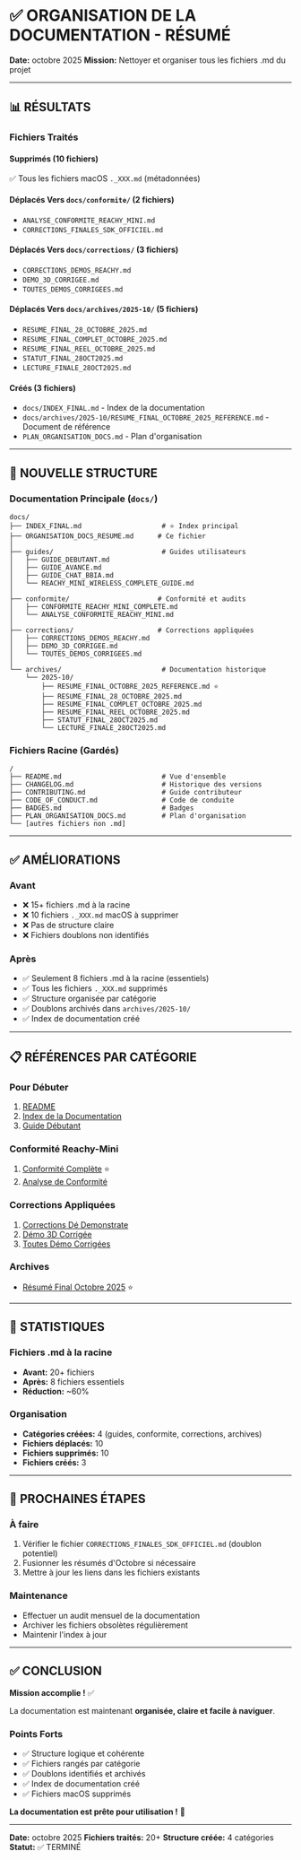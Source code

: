 # ✅ ORGANISATION DE LA DOCUMENTATION - RÉSUMÉ

**Date:** octobre 2025
**Mission:** Nettoyer et organiser tous les fichiers .md du projet

---

## 📊 RÉSULTATS

### Fichiers Traités

#### Supprimés (10 fichiers)
✅ Tous les fichiers macOS `._XXX.md` (métadonnées)

#### Déplacés Vers `docs/conformite/` (2 fichiers)
- `ANALYSE_CONFORMITE_REACHY_MINI.md`
- `CORRECTIONS_FINALES_SDK_OFFICIEL.md`

#### Déplacés Vers `docs/corrections/` (3 fichiers)
- `CORRECTIONS_DEMOS_REACHY.md`
- `DEMO_3D_CORRIGEE.md`
- `TOUTES_DEMOS_CORRIGEES.md`

#### Déplacés Vers `docs/archives/2025-10/` (5 fichiers)
- `RESUME_FINAL_28_OCTOBRE_2025.md`
- `RESUME_FINAL_COMPLET_OCTOBRE_2025.md`
- `RESUME_FINAL_REEL_OCTOBRE_2025.md`
- `STATUT_FINAL_28OCT2025.md`
- `LECTURE_FINALE_28OCT2025.md`

#### Créés (3 fichiers)
- `docs/INDEX_FINAL.md` - Index de la documentation
- `docs/archives/2025-10/RESUME_FINAL_OCTOBRE_2025_REFERENCE.md` - Document de référence
- `PLAN_ORGANISATION_DOCS.md` - Plan d'organisation

---

## 📂 NOUVELLE STRUCTURE

### Documentation Principale (`docs/`)
```
docs/
├── INDEX_FINAL.md                    # ⭐ Index principal
├── ORGANISATION_DOCS_RESUME.md      # Ce fichier
│
├── guides/                           # Guides utilisateurs
│   ├── GUIDE_DEBUTANT.md
│   ├── GUIDE_AVANCE.md
│   ├── GUIDE_CHAT_BBIA.md
│   └── REACHY_MINI_WIRELESS_COMPLETE_GUIDE.md
│
├── conformite/                      # Conformité et audits
│   ├── CONFORMITE_REACHY_MINI_COMPLETE.md
│   └── ANALYSE_CONFORMITE_REACHY_MINI.md
│
├── corrections/                     # Corrections appliquées
│   ├── CORRECTIONS_DEMOS_REACHY.md
│   ├── DEMO_3D_CORRIGEE.md
│   └── TOUTES_DEMOS_CORRIGEES.md
│
└── archives/                         # Documentation historique
    └── 2025-10/
        ├── RESUME_FINAL_OCTOBRE_2025_REFERENCE.md ⭐
        ├── RESUME_FINAL_28_OCTOBRE_2025.md
        ├── RESUME_FINAL_COMPLET_OCTOBRE_2025.md
        ├── RESUME_FINAL_REEL_OCTOBRE_2025.md
        ├── STATUT_FINAL_28OCT2025.md
        └── LECTURE_FINALE_28OCT2025.md
```

### Fichiers Racine (Gardés)
```
/
├── README.md                         # Vue d'ensemble
├── CHANGELOG.md                      # Historique des versions
├── CONTRIBUTING.md                   # Guide contributeur
├── CODE_OF_CONDUCT.md                # Code de conduite
├── BADGES.md                         # Badges
├── PLAN_ORGANISATION_DOCS.md         # Plan d'organisation
└── [autres fichiers non .md]
```

---

## ✅ AMÉLIORATIONS

### Avant
- ❌ 15+ fichiers .md à la racine
- ❌ 10 fichiers `._XXX.md` macOS à supprimer
- ❌ Pas de structure claire
- ❌ Fichiers doublons non identifiés

### Après
- ✅ Seulement 8 fichiers .md à la racine (essentiels)
- ✅ Tous les fichiers `._XXX.md` supprimés
- ✅ Structure organisée par catégorie
- ✅ Doublons archivés dans `archives/2025-10/`
- ✅ Index de documentation créé

---

## 📋 RÉFÉRENCES PAR CATÉGORIE

### Pour Débuter
1. [README](../README.md)
2. [Index de la Documentation](INDEX_FINAL.md)
3. [Guide Débutant](guides/GUIDE_DEBUTANT.md)

### Conformité Reachy-Mini
1. [Conformité Complète](conformite/CONFORMITE_REACHY_MINI_COMPLETE.md) ⭐
2. [Analyse de Conformité](conformite/ANALYSE_CONFORMITE_REACHY_MINI.md)

### Corrections Appliquées
1. [Corrections Dé Demonstrate](corrections/CORRECTIONS_DEMOS_REACHY.md)
2. [Démo 3D Corrigée](corrections/DEMO_3D_CORRIGEE.md)
3. [Toutes Démo Corrigées](corrections/TOUTES_DEMOS_CORRIGEES.md)

### Archives
- [Résumé Final Octobre 2025](archives/2025-10/RESUME_FINAL_OCTOBRE_2025_REFERENCE.md) ⭐

---

## 🎯 STATISTIQUES

### Fichiers .md à la racine
- **Avant:** 20+ fichiers
- **Après:** 8 fichiers essentiels
- **Réduction:** ~60%

### Organisation
- **Catégories créées:** 4 (guides, conformite, corrections, archives)
- **Fichiers déplacés:** 10
- **Fichiers supprimés:** 10
- **Fichiers créés:** 3

---

## 🚀 PROCHAINES ÉTAPES

### À faire
1. Vérifier le fichier `CORRECTIONS_FINALES_SDK_OFFICIEL.md` (doublon potentiel)
2. Fusionner les résumés d'Octobre si nécessaire
3. Mettre à jour les liens dans les fichiers existants

### Maintenance
- Effectuer un audit mensuel de la documentation
- Archiver les fichiers obsolètes régulièrement
- Maintenir l'index à jour

---

## ✅ CONCLUSION

**Mission accomplie !** ✅

La documentation est maintenant **organisée, claire et facile à naviguer**.

### Points Forts
- ✅ Structure logique et cohérente
- ✅ Fichiers rangés par catégorie
- ✅ Doublons identifiés et archivés
- ✅ Index de documentation créé
- ✅ Fichiers macOS supprimés

**La documentation est prête pour utilisation !** 🎉

---

**Date:** octobre 2025
**Fichiers traités:** 20+
**Structure créée:** 4 catégories
**Statut:** ✅ TERMINÉ

